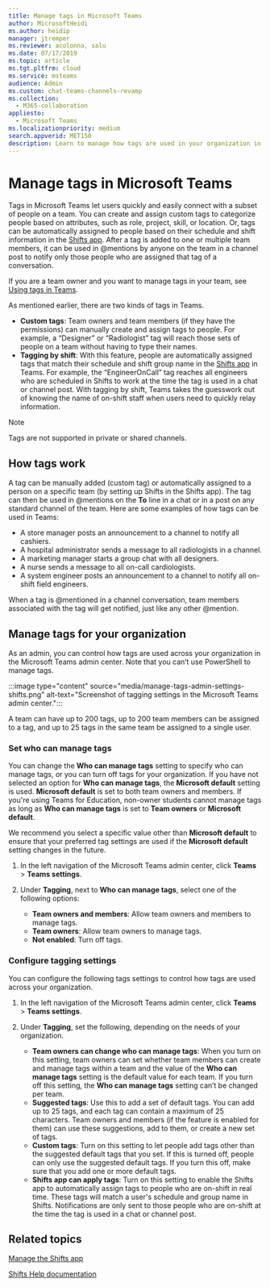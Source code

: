 ```yaml
---
title: Manage tags in Microsoft Teams
author: MicrosoftHeidi
ms.author: heidip
manager: jtremper
ms.reviewer: acolonna, salu
ms.date: 07/17/2019
ms.topic: article
ms.tgt.pltfrm: cloud
ms.service: msteams
audience: Admin
ms.custom: chat-teams-channels-revamp
ms.collection: 
  - M365-collaboration
appliesto: 
  - Microsoft Teams
ms.localizationpriority: medium
search.appverid: MET150
description: Learn to manage how tags are used in your organization in Microsoft Teams.
---
```


# Manage tags in Microsoft Teams

Tags in Microsoft Teams let users quickly and easily connect with a subset of people on a team. You can create and assign custom tags to categorize people based on attributes, such as role, project, skill, or location. Or, tags can be automatically assigned to people based on their schedule and shift information in the [Shifts app](https://support.microsoft.com/office/get-started-in-shifts-5f3e30d8-1821-4904-be26-c3cd25a497d6). After a tag is added to one or multiple team members, it can be used in @mentions by anyone on the team in a channel post to notify only those people who are assigned that tag of a conversation.

If you are a team owner and you want to manage tags in your team, see [Using tags in Teams](https://support.office.com/article/using-tags-in-teams-667bd56f-32b8-4118-9a0b-56807c96d91e).

As mentioned earlier, there are two kinds of tags in Teams.

- **Custom tags**: Team owners and team members (if they have the permissions) can manually create and assign tags to people. For example, a “Designer” or “Radiologist” tag will reach those sets of people on a team without having to type their names.
- **Tagging by shift**: With this feature, people are automatically assigned tags that match their schedule and shift group name in the [Shifts app](https://support.microsoft.com/office/get-started-in-shifts-5f3e30d8-1821-4904-be26-c3cd25a497d6#bkmk_usetags) in Teams. For example, the “EngineerOnCall” tag reaches all engineers who are scheduled in Shifts to work at the time the tag is used in a chat or channel post. With tagging by shift, Teams takes the guesswork out of knowing the name of on-shift staff when users need to quickly relay information.

> [!NOTE]
> Tags are not supported in private or shared channels.

## How tags work

A tag can be manually added (custom tag) or automatically assigned to a person on a specific team (by setting up Shifts in the Shifts app). The tag can then be used in @mentions on the **To** line in a chat or in a post on any standard channel of the team. Here are some examples of how tags can be used in Teams:

- A store manager posts an announcement to a channel to notify all cashiers.
- A hospital administrator sends a message to all radiologists in a channel.
- A marketing manager starts a group chat with all designers.
- A nurse sends a message to all on-call cardiologists.
- A system engineer posts an announcement to a channel to notify all on-shift field engineers.

When a tag is @mentioned in a channel conversation, team members associated with the tag will get notified, just like any other @mention.

## Manage tags for your organization

As an admin, you can control how tags are used across your organization in the Microsoft Teams admin center. Note that you can’t use PowerShell to manage tags.

:::image type="content" source="media/manage-tags-admin-settings-shifts.png" alt-text="Screenshot of tagging settings in the Microsoft Teams admin center.":::

A team can have up to 200 tags, up to 200 team members can be assigned to a tag, and up to 25 tags in the same team be assigned to a single user.

### Set who can manage tags

You can change the **Who can manage tags** setting to specify who can manage tags, or you can turn off tags for your organization. If you have not selected an option for **Who can manage tags**, the **Microsoft default** setting is used. **Microsoft default** is set to both team owners and members. If you're using Teams for Education, non-owner students cannot manage tags as long as **Who can manage tags** is set to **Team owners** or **Microsoft default**.

We recommend you select a specific value other than **Microsoft default** to ensure that your preferred tag settings are used if the **Microsoft default** setting changes in the future.

1. In the left navigation of the Microsoft Teams admin center, click **Teams** \> **Teams settings**.

2. Under **Tagging**, next to **Who can manage tags**, select one of the following options:

    - **Team owners and members**: Allow team owners and members to manage tags.
    - **Team owners**: Allow team owners to manage tags.
    - **Not enabled**: Turn off tags.

### Configure tagging settings

You can configure the following tags settings to control how tags are used across your organization.

1. In the left navigation of the Microsoft Teams admin center, click **Teams** \> **Teams settings**.

2. Under **Tagging**, set the following, depending on the needs of your organization.

    - **Team owners can change who can manage tags**: When you turn on this setting, team owners can set whether team members can create and manage tags within a team and the value of the **Who can manage tags** setting is the default value for each team. If you turn off this setting, the **Who can manage tags** setting can’t be changed per team.
    - **Suggested tags**: Use this to add a set of default tags. You can add up to 25 tags, and each tag can contain a maximum of 25 characters. Team owners and members (if the feature is enabled for them) can use these suggestions, add to them, or create a new set of tags.
    - **Custom tags**: Turn on this setting to let people add tags other than the suggested default tags that you set. If this is turned off, people can only use the suggested default tags. If you turn this off, make sure that you add one or more default tags.
    - **Shifts app can apply tags**: Turn on this setting to enable the Shifts app to automatically assign tags to people who are on-shift in real time. These tags will match a user's schedule and group name in Shifts. Notifications are only sent to those people who are on-shift at the time the tag is used in a chat or channel post.

## Related topics

[Manage the Shifts app](expand-teams-across-your-org/shifts/manage-the-shifts-app-for-your-organization-in-teams.md)

[Shifts Help documentation](https://support.microsoft.com/office/apps-and-services-cc1fba57-9900-4634-8306-2360a40c665b)


